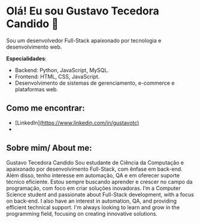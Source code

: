 # Olá! Eu sou Gustavo Tecedora Candido 👋

Sou um desenvolvedor Full-Stack apaixonado por tecnologia e desenvolvimento web.

**Especialidades**:
- Backend: Python, JavaScript, MySQL.
- Frontend: HTML, CSS, JavaScript.
- Desenvolvimento de sistemas de gerenciamento, e-commerce e plataformas web.

## Como me encontrar:
- [LinkedIn][(https://www.linkedin.com/in/gustavotc)](https://www.linkedin.com/in/gustavo-tecedora-candido-b091b7357/)
- 

## Sobre mim/ About me: 
Gustavo Tecedora Candido
Sou estudante de Ciência da Computação e apaixonado por desenvolvimento Full-Stack, com ênfase em back-end. Além disso, tenho interesse em automação, QA e em oferecer suporte técnico eficiente. Estou sempre buscando aprender e crescer no campo da programação, com foco em criar soluções inovadoras.
I’m a Computer Science student and passionate about Full-Stack development, with a focus on back-end. I also have an interest in automation, QA, and providing efficient technical support. I'm always looking to learn and grow in the programming field, focusing on creating innovative solutions.
